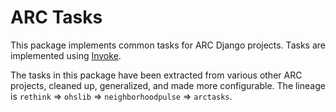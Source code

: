 # ARC Tasks

This package implements common tasks for ARC Django projects. Tasks are
implemented using [Invoke](http://www.pyinvoke.org/).

The tasks in this package have been extracted from various other ARC projects,
cleaned up, generalized, and made more configurable. The lineage is `rethink`
=> `ohslib` => `neighborhoodpulse` => `arctasks`.
